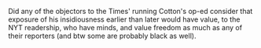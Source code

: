 Did any of the objectors to the Times' running Cotton's op-ed consider that exposure of his insidiousness earlier than later would have value, to the NYT readership, who have minds, and value freedom as much as any of their reporters (and btw some are probably black as well).
